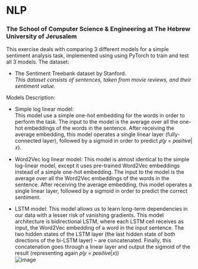 # NLP
### The School of Computer Science & Engineering at The Hebrew University of Jerusalem
This exercise deals with comparing 3 different models for a simple sentiment analysis task, implemented using using PyTorch to train and test all 3 models.
The dataset:  
- The Sentiment Treebank dataset by Stanford.  
*This dataset consists of sentences, taken from movie reviews, and their sentiment value.*

Models Description:  
- Simple log linear model:  
This model use a simple one-hot embedding for the words in order to perform the task.
The input to the model is the average over all the one-hot embeddings of the words in the
sentence. After receiving the average embedding, this model operates a single linear layer (fully-connected layer), followed by a
sigmoid in order to predict 𝑝(𝑦 = 𝑝𝑜𝑠𝑖𝑡𝑖𝑣𝑒|𝑥).  

- Word2Vec log linear model:
This model is almost identical to the simple log-linear model, except it uses pre-trained Word2Vec embeddings instead of a simple one-hot embedding.
The input to the model is the average over all the Word2Vec embeddings of the words in the sentence. After receiving the average embedding, this model operates a single linear layer, followed by a sigmoid in order to predict the correct sentiment.  

- LSTM model:
This model allows us to learn long-term dependencies in our data with a lesser risk of vanishing gradients.
This model architecture is bidirectional LSTM, where each LSTM cell receives as input, the Word2Vec embedding of a word in the input sentence.
The two hidden states of the LSTM layer (the last hidden state of both directions of the bi-LSTM layer) – are concatenated.
Finally, this concatenation goes through a linear layer and output the sigmoid of the result (representing again 𝑝(𝑦 = 𝑝𝑜𝑠𝑖𝑡𝑖𝑣𝑒|𝑥))  
![image](https://user-images.githubusercontent.com/83977654/128139398-1c7ff74f-830d-48a7-b63e-1e68fbca144a.png)
